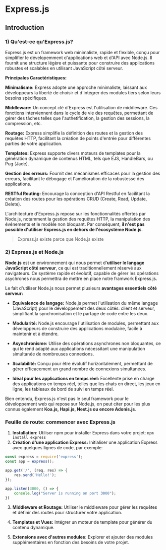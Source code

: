 # Express.js

## Introduction

### 1) Qu'est-ce qu'Express.js?

Express.js est un framework web minimaliste, rapide et flexible, conçu pour simplifier le dévelopemment d'applications web et d'API avec Node.js. Il fournit une structure légère et puissante pour construire des applications robustes et scalables en utilisant JavaScript côté serveur.

**Principales Caractéristiques:**

**Minimalisme:** Express adopte une approche minimaliste, laissant aux développeurs la liberté de choisir et d'intégrer des modules tiers selon leurs besoins spécifiques.

**Middleware:**  Un concept clé d'Express est l'utilisation de middleware. Ces fonctions interviennent dans le cycle de vie des requêtes, permettant de gérer des tâches telles que l'authetification, la gestion des sessions, la compression, etc.

**Routage:** Express simplifie la définition des routes et la gestion des requêtes HTTP, facilitant la création de points d'entrée pour différentes parties de votre application.

**Templates:** Express supporte divers moteurs de templates pour la génération dynamique de contenus HTML, tels que EJS, HandleBars, ou Pug (Jade).

**Gestion des erreurs:** Fournit des mécanismes efficaces pour la gestion des erreurs, facilitant le débogage et l'amélioration de la robustesse des applications.

**RESTful Routing:** Encourage la conception d'API Restful en facilitant la création des routes pour les opérations CRUD (Create, Read, Update, Delete).

L'architecture d'Express.js repose sur les fonctionnalités offertes par Node.js, notamment la gestion des requêtes HTTP, la manipulation des événements et le modèle non bloquant. Par conséquent, **il n'est pas possible d'utiliser Express.js en dehors de l'écosystème Node.js**.

> Express.js existe parce que Node.js existe

### 2) Express.js et Node.js

**Node.js** est un environnement qui nous permet d'**utiliser le langage JavaScript côté serveur**, ce qui est traditionnellement réservé aux navigateurs. Ce système rapide et évolutif, capable de gérer les opérations asychrones nous permettra de mettre en place notre framwork Express.js.

Le fait d'utiliser Node.js nous permet plusieurs **avantages essentiels côté serveur:**

- **Equivalence de langage:** Node.js permet l'utilisation du même langage (JavaScript) pour le développement des deux côtés: client et serveur, simplifiant la synchronisation et le partage de code entre les deux.

- **Modularité:** Node.js encourage l'utilisation de modules, permettant aux développeurs de construire des applications modulaire, facile à maintenir et à étendre.

- **Asynchronisme:** Utilise des opérations asynchrones non bloquantes, ce qui le rend adapté aux applications nécessitant une manipulation simultanée de nombreuses connexions.

- **Scalabilité:** Conçu pour être évolutif horizontalement, permettant de gérer efficacement un grand nombre de connexions simultanées.

- **Idéal pour les applications en temps réel:** Excellente prise en charge des applications en temps réel, telles que les chats en direct, les jeux en ligne, les tableaux de bord de suivi en temps réel.

Bien entendu, Express.js n'est pas le seul framework pour le développement web qui repose sur Node.js, on peut citer pour les plus connus également **Koa.js, Hapi.js, Nest.js ou encore Adonis.js**.

### Feuille de route: commencer avec Express.js

1. **Installation:** Utiliser npm pour installer Express dans votre projet: `npm install express`
2. **Création d'une application Express:** Initialiser une application Express avec quelques lignes de code, par exemple: 

```js
const express = require('express');
const app = express();

app.get('/', (req, res) => {
    res.send('Hello!');
});

app.listen(3000, () => {
    console.log("Server is running on port 3000");
})
```

3. **Middleware et Routage:** Utiliser le middleware pour gérer les requêtes et définir des routes pour structurer votre application.

4. **Templates et Vues:** Intégrer un moteur de template pour générer du contenu dynamique.

5. **Extensions avec d'autres modules:** Explorer et ajouter des modules supplémentaires en fonction des besoins de votre projet.